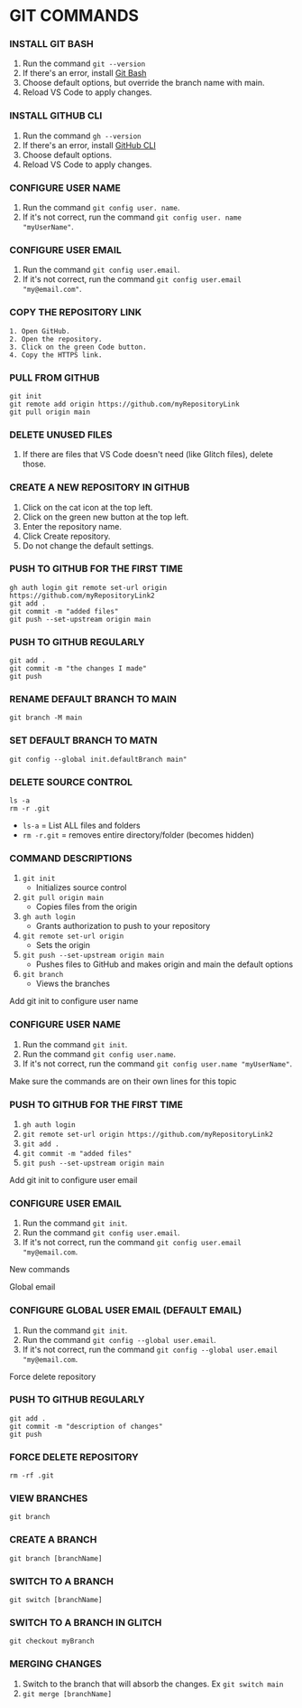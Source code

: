 # GIT COMMANDS
### INSTALL GIT BASH
1. Run the command `git --version`
2. If there's an error, install [Git Bash](https://git-scm.com/)
3. Choose default options, but override the branch name with main.
4. Reload VS Code to apply changes.

### INSTALL GITHUB CLI
1. Run the command `gh --version`
2. If there's an error, install [GitHub CLI](https://cli.github.com/)
3. Choose default options.
4. Reload VS Code to apply changes.

### CONFIGURE USER NAME
1. Run the command `git config user. name`.
2. If it's not correct, run the command `git config user. name "myUserName"`.

### CONFIGURE USER EMAIL
1. Run the command `git config user.email`.
2. If it's not correct, run the command `git config user.email "my@email.com"`.

### COPY THE REPOSITORY LINK
```
1. Open GitHub.
2. Open the repository.
3. Click on the green Code button.
4. Copy the HTTPS link.
```

### PULL FROM GITHUB
```
git init
git remote add origin https://github.com/myRepositoryLink
git pull origin main
```

### DELETE UNUSED FILES
1. If there are files that VS Code doesn't need (like Glitch files), delete those.  

### CREATE A NEW REPOSITORY IN GITHUB
 1. Click on the cat icon at the top left. 
 2. Click on the green new button at the top left. 
 3. Enter the repository name. 
 4. Click Create repository. 
 5. Do not change the default settings. 
 
### PUSH TO GITHUB FOR THE FIRST TIME 
```
gh auth login git remote set-url origin https://github.com/myRepositoryLink2 
git add . 
git commit -m "added files" 
git push --set-upstream origin main
``` 

### PUSH TO GITHUB REGULARLY 
```
git add . 
git commit -m "the changes I made" 
git push
```    

### RENAME DEFAULT BRANCH TO MAIN 
`git branch -M main` 

### SET DEFAULT BRANCH TO MATN 
`git config --global init.defaultBranch main"`

### DELETE SOURCE CONTROL
```
ls -a 
rm -r .git
```
   - `ls-a` = List ALL files and folders
   - `rm -r.git` = removes entire directory/folder (becomes hidden)

### COMMAND DESCRIPTIONS 
1. `git init`
   - Initializes source control
2. `git pull origin main`
   - Copies files from the origin 
3. `gh auth login` 
   - Grants authorization to push to your repository
4. `git remote set-url origin` 
   - Sets the origin 
5. `git push --set-upstream origin main` 
   - Pushes files to GitHub and makes origin and main the default options
6. `git branch`
   - Views the branches 


Add git init to configure user name
### CONFIGURE USER NAME
1. Run the command `git init`.
2. Run the command `git config user.name`.
3. If it's not correct, run the command `git config user.name "myUserName"`.

Make sure the commands are on their own lines for this topic
### PUSH TO GITHUB FOR THE FIRST TIME
1. `gh auth login`
2. `git remote set-url origin https://github.com/myRepositoryLink2`
3. `git add .`
4. `git commit -m "added files"`
5. `git push --set-upstream origin main`

Add git init to configure user email
### CONFIGURE USER EMAIL
1. Run the command `git init`.
2. Run the command `git config user.email`.
3. If it's not correct, run the command `git config user.email "my@email.com`.

New commands

Global email
### CONFIGURE GLOBAL USER EMAIL (DEFAULT EMAIL)
1. Run the command `git init`.
2. Run the command `git config --global user.email`.
3. If it's not correct, run the command `git config --global user.email "my@email.com`.

Force delete repository
### PUSH TO GITHUB REGULARLY
```
git add .
git commit -m "description of changes"
git push
```
### FORCE DELETE REPOSITORY
`rm -rf .git`

### VIEW BRANCHES
`git branch`

### CREATE A BRANCH
`git branch [branchName]`

### SWITCH TO A BRANCH
`git switch [branchName]`

### SWITCH TO A BRANCH IN GLITCH
`git checkout myBranch`

### MERGING CHANGES
1. Switch to the branch that will absorb the changes. Ex `git switch main`
2. `git merge [branchName]`